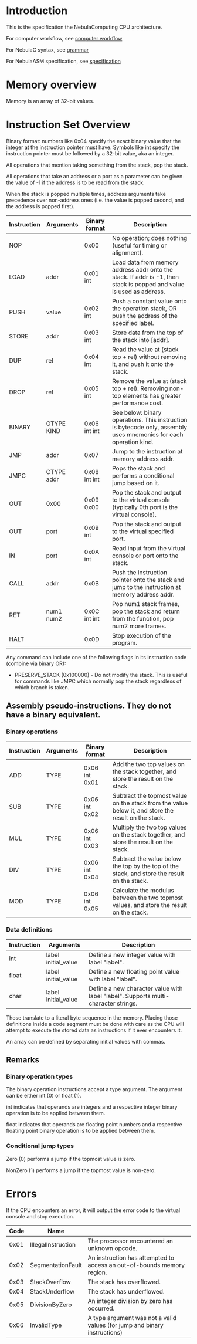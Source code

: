 # Introduction
This is the specification the NebulaComputing CPU architecture.

For computer workflow, see [computer workflow](../computer%20workflow.md)

For NebulaC syntax, see [grammar](../grammar.txt)

For NebulaASM specification, see [specification](Assembly/specification.md)

# Memory overview
Memory is an array of 32-bit values.

# Instruction Set Overview
Binary format: numbers like 0x04 specify the exact binary value that the integer at the instruction pointer must have.
Symbols like int specify the instruction pointer must be followed by a 32-bit value, aka an integer.

All operations that mention taking something from the stack, pop the stack.

All operations that take an address or a port as a parameter can be given the value of -1 if the address is to be read from the stack.

When the stack is popped multiple times, address arguments take precedence over non-address ones (i.e. the value is popped second, and the address is popped first).

| Instruction | Arguments  | Binary format | Description                                                                                                         |
|-------------|------------|---------------|---------------------------------------------------------------------------------------------------------------------|
| NOP         |            | 0x00          | No operation; does nothing (useful for timing or alignment).                                                        |
| LOAD        | addr       | 0x01 int      | Load data from memory address addr onto the stack. If addr is -1, then stack is popped and value is used as address. |
| PUSH        | value      | 0x02 int      | Push a constant value onto the operation stack, OR push the address of the specified label.                         |
| STORE       | addr       | 0x03 int      | Store data from the top of the stack into \[addr\].                                                                 |
| DUP         | rel        | 0x04 int      | Read the value at (stack top + rel) without removing it, and push it onto the stack.                                |
| DROP        | rel        | 0x05 int      | Remove the value at (stack top + rel). Removing non-top elements has greater performance cost.                      |
| BINARY      | OTYPE KIND | 0x06 int int  | See below: binary operations. This instruction is bytecode only, assembly uses mnemonics for each operation kind.   |
| JMP         | addr       | 0x07          | Jump to the instruction at memory address addr.                                                                     |
| JMPC        | CTYPE addr | 0x08 int int  | Pops the stack and performs a conditional jump based on it.                                                         |
| OUT         | 0x00       | 0x09 0x00     | Pop the stack and output to the virtual console (typically 0th port is the virtual console).                        |
| OUT         | port       | 0x09 int      | Pop the stack and output to the virtual specified port.                                                             |
| IN          | port       | 0x0A int      | Read input from the virtual console or port onto the stack.                                                         |
| CALL        | addr       | 0x0B          | Push the instruction pointer onto the stack and jump to the instruction at memory address addr.                     |
| RET         | num1 num2  | 0x0C int int  | Pop num1 stack frames, pop the stack and return from the function, pop num2 more frames.                            |
| HALT        |            | 0x0D          | Stop execution of the program.                                                                                      |

Any command can include one of the following flags in its instruction code (combine via binary OR):
- PRESERVE_STACK (0x100000) - Do not modify the stack. This is useful for commands like JMPC which normally pop the stack regardless of which branch is taken.

## Assembly pseudo-instructions. They do not have a binary equivalent.
### Binary operations

| Instruction | Arguments  | Binary format | Description                                                                                         |
|-------------|------------|---------------|-----------------------------------------------------------------------------------------------------|
| ADD         | TYPE       | 0x06 int 0x01 | Add the two top values on the stack together, and store the result on the stack.                    |
| SUB         | TYPE       | 0x06 int 0x02 | Subtract the topmost value on the stack from the value below it, and store the result on the stack. |
| MUL         | TYPE       | 0x06 int 0x03 | Multiply the two top values on the stack together, and store the result on the stack.               |
| DIV         | TYPE       | 0x06 int 0x04 | Subtract the value below the top by the top of the stack, and store the result on the stack.        |
| MOD         | TYPE       | 0x06 int 0x05 | Calculate the modulus between the two topmost values, and store the result on the stack.            |

### Data definitions
| Instruction | Arguments           | Description                                                                        |
|-------------|---------------------|------------------------------------------------------------------------------------|
| int         | label initial_value | Define a new integer value with label "label".                                     |
| float       | label initial_value | Define a new floating point value with label "label".                              |
| char        | label initial_value | Define a new character value with label "label". Supports multi-character strings. |

Those translate to a literal byte sequence in the memory.
Placing those definitions inside a code segment must be done with care as the CPU will attempt to execute the stored data as instructions if it ever encounters it.

An array can be defined by separating initial values with commas.

## Remarks
### Binary operation types
The binary operation instructions accept a type argument. The argument can be either int (0) or float (1).

int indicates that operands are integers and a respective integer binary operation is to be applied between them.

float indicates that operands are floating point numbers and a respective floating point binary operation is to be applied between them.

### Conditional jump types
Zero (0) performs a jump if the topmost value is zero.

NonZero (1) performs a jump if the topmost value is non-zero.

# Errors
If the CPU encounters an error, it will output the error code to the virtual console and stop execution.

| Code | Name               |                                                                           |
|------|--------------------|---------------------------------------------------------------------------|
| 0x01 | IllegalInstruction | The processor encountered an unknown opcode.                              |
| 0x02 | SegmentationFault  | An instruction has attempted to access an out-of-bounds memory region.    |
| 0x03 | StackOverflow      | The stack has overflowed.                                                 |
| 0x04 | StackUnderflow     | The stack has underflowed.                                                |
| 0x05 | DivisionByZero     | An integer division by zero has occurred.                                 |
| 0x06 | InvalidType        | A type argument was not a valid values (for jump and binary instructions) |
